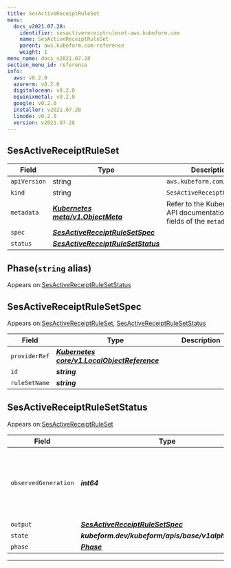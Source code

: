 ```yaml
---
title: SesActiveReceiptRuleSet
menu:
  docs_v2021.07.28:
    identifier: sesactivereceiptruleset-aws.kubeform.com
    name: SesActiveReceiptRuleSet
    parent: aws.kubeform.com-reference
    weight: 1
menu_name: docs_v2021.07.28
section_menu_id: reference
info:
  aws: v0.2.0
  azurerm: v0.2.0
  digitalocean: v0.2.0
  equinixmetal: v0.2.0
  google: v0.2.0
  installer: v2021.07.28
  linode: v0.2.0
  version: v2021.07.28
---
```


## SesActiveReceiptRuleSet
| Field | Type | Description |
| ------ | ----- | ----------- |
| `apiVersion` | string | `aws.kubeform.com/v1alpha1` |
|    `kind` | string | `SesActiveReceiptRuleSet` |
| `metadata` | ***[Kubernetes meta/v1.ObjectMeta](https://v1-18.docs.kubernetes.io/docs/reference/generated/kubernetes-api/v1.18/#objectmeta-v1-meta)***|Refer to the Kubernetes API documentation for the fields of the `metadata` field.|
| `spec` | ***[SesActiveReceiptRuleSetSpec](#sesactivereceiptrulesetspec)***||
| `status` | ***[SesActiveReceiptRuleSetStatus](#sesactivereceiptrulesetstatus)***||
## Phase(`string` alias)

Appears on:[SesActiveReceiptRuleSetStatus](#sesactivereceiptrulesetstatus)

## SesActiveReceiptRuleSetSpec

Appears on:[SesActiveReceiptRuleSet](#sesactivereceiptruleset), [SesActiveReceiptRuleSetStatus](#sesactivereceiptrulesetstatus)

| Field | Type | Description |
| ------ | ----- | ----------- |
| `providerRef` | ***[Kubernetes core/v1.LocalObjectReference](https://v1-18.docs.kubernetes.io/docs/reference/generated/kubernetes-api/v1.18/#localobjectreference-v1-core)***||
| `id` | ***string***||
| `ruleSetName` | ***string***||
## SesActiveReceiptRuleSetStatus

Appears on:[SesActiveReceiptRuleSet](#sesactivereceiptruleset)

| Field | Type | Description |
| ------ | ----- | ----------- |
| `observedGeneration` | ***int64***| ***(Optional)*** Resource generation, which is updated on mutation by the API Server.|
| `output` | ***[SesActiveReceiptRuleSetSpec](#sesactivereceiptrulesetspec)***| ***(Optional)*** |
| `state` | ***kubeform.dev/kubeform/apis/base/v1alpha1.State***| ***(Optional)*** |
| `phase` | ***[Phase](#phase)***| ***(Optional)*** |
---
